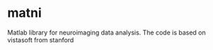 # matni
Matlab library for neuroimaging data analysis. The code is based on vistasoft from stanford
